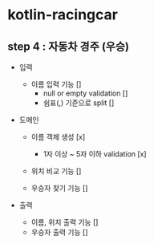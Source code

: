 # kotlin-racingcar

## step 4 : 자동차 경주 (우승)
- 입력
  - 이름 입력 기능 []
    - null or empty validation []
    - 쉼표(,) 기준으로 split []

- 도메인
  - 이름 객체 생성 [x]
    - 1자 이상 ~ 5자 이하 validation [x]

  - 위치 비교 기능 []

  - 우승자 찾기 기능 []
  
- 출력
  - 이름, 위치 출력 기능 [] 
  - 우승자 출력 기능 []